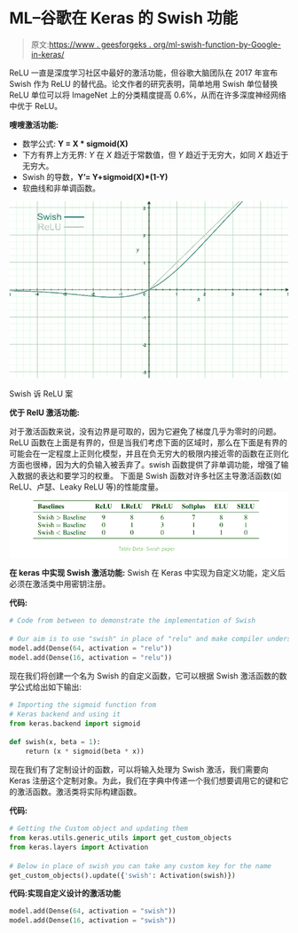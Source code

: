 # ML–谷歌在 Keras 的 Swish 功能

> 原文:[https://www . geesforgeks . org/ml-swish-function-by-Google-in-keras/](https://www.geeksforgeeks.org/ml-swish-function-by-google-in-keras/)

ReLU 一直是深度学习社区中最好的激活功能，但谷歌大脑团队在 2017 年宣布 Swish 作为 ReLU 的替代品。论文作者的研究表明，简单地用 Swish 单位替换 ReLU 单位可以将 ImageNet 上的分类精度提高 0.6%，从而在许多深度神经网络中优于 ReLU。

**嗖嗖激活功能:**

*   数学公式: **Y = X * sigmoid(X)**
*   下方有界上方无界: *Y* 在 *X* 趋近于常数值，但 *Y* 趋近于无穷大，如同 *X* 趋近于无穷大。
*   Swish 的导数，**Y’= Y+sigmoid(X)*(1-Y)**
*   软曲线和非单调函数。

![](img/70814b92f4a9cebed76f6a1d6375e340.png)

Swish 诉 ReLU 案

**优于 RelU 激活功能:**

对于激活函数来说，没有边界是可取的，因为它避免了梯度几乎为零时的问题。ReLU 函数在上面是有界的，但是当我们考虑下面的区域时，那么在下面是有界的可能会在一定程度上正则化模型，并且在负无穷大的极限内接近零的函数在正则化方面也很棒，因为大的负输入被丢弃了。swish 函数提供了非单调功能，增强了输入数据的表达和要学习的权重。
下面是 Swish 函数对许多社区主导激活函数(如 ReLU、卢瑟、Leaky ReLU 等)的性能度量。
![](img/4b951d273123eb2db62812bbd3a07e25.png)

**在 keras 中实现 Swish 激活功能:**
Swish 在 Keras 中实现为自定义功能，定义后必须在激活类中用密钥注册。

**代码:**

```py
# Code from between to demonstrate the implementation of Swish

# Our aim is to use "swish" in place of "relu" and make compiler understand it
model.add(Dense(64, activation = "relu"))
model.add(Dense(16, activation = "relu"))
```

现在我们将创建一个名为 Swish 的自定义函数，它可以根据 Swish 激活函数的数学公式给出如下输出:

```py
# Importing the sigmoid function from
# Keras backend and using it
from keras.backend import sigmoid

def swish(x, beta = 1):
    return (x * sigmoid(beta * x))
```

现在我们有了定制设计的函数，可以将输入处理为 Swish 激活，我们需要向 Keras 注册这个定制对象。为此，我们在字典中传递一个我们想要调用它的键和它的激活函数。激活类将实际构建函数。

**代码:**

```py
# Getting the Custom object and updating them
from keras.utils.generic_utils import get_custom_objects
from keras.layers import Activation

# Below in place of swish you can take any custom key for the name 
get_custom_objects().update({'swish': Activation(swish)})
```

**代码:实现自定义设计的激活功能**

```py
model.add(Dense(64, activation = "swish"))
model.add(Dense(16, activation = "swish"))
```